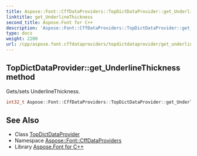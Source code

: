 ```yaml
---
title: Aspose::Font::CffDataProviders::TopDictDataProvider::get_UnderlineThickness method
linktitle: get_UnderlineThickness
second_title: Aspose.Font for C++
description: 'Aspose::Font::CffDataProviders::TopDictDataProvider::get_UnderlineThickness method. Gets/sets UnderlineThickness in C++.'
type: docs
weight: 2200
url: /cpp/aspose.font.cffdataproviders/topdictdataprovider/get_underlinethickness/
---
```

## TopDictDataProvider::get_UnderlineThickness method


Gets/sets UnderlineThickness.

```cpp
int32_t Aspose::Font::CffDataProviders::TopDictDataProvider::get_UnderlineThickness()
```

## See Also

* Class [TopDictDataProvider](../)
* Namespace [Aspose::Font::CffDataProviders](../../)
* Library [Aspose.Font for C++](../../../)
